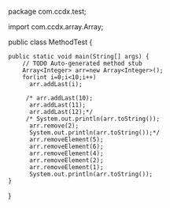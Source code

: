  package com.ccdx.test;

import com.ccdx.array.Array;

public class MethodTest {

	public static void main(String[] args) {
		// TODO Auto-generated method stub
		Array<Integer> arr=new Array<Integer>();
		for(int i=0;i<10;i++)
		  arr.addLast(i);
		
		 /* arr.addLast(10);
		  arr.addLast(11);
		  arr.addLast(12);*/
		 /* System.out.println(arr.toString());
		  arr.remove(2);	  
		  System.out.println(arr.toString());*/
		  arr.removeElement(5);
		  arr.removeElement(6);
		  arr.removeElement(4);
		  arr.removeElement(2);
		  arr.removeElement(1);
		  System.out.println(arr.toString());
	}
}
